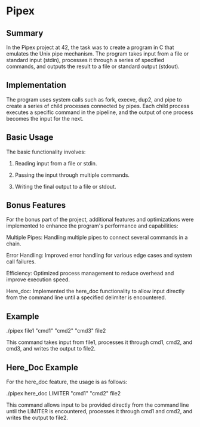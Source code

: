 # Pipex

## Summary
In the Pipex project at 42, the task was to create a program in C that emulates the Unix pipe mechanism. The program takes input from a file or standard input (stdin), processes it through a series of specified commands, and outputs the result to a file or standard output (stdout).

## Implementation
The program uses system calls such as fork, execve, dup2, and pipe to create a series of child processes connected by pipes. Each child process executes a specific command in the pipeline, and the output of one process becomes the input for the next.

## Basic Usage
The basic functionality involves:

1. Reading input from a file or stdin.

2. Passing the input through multiple commands.

3. Writing the final output to a file or stdout.
## Bonus Features
For the bonus part of the project, additional features and optimizations were implemented to enhance the program's performance and capabilities:

Multiple Pipes: Handling multiple pipes to connect several commands in a chain.

Error Handling: Improved error handling for various edge cases and system call failures.

Efficiency: Optimized process management to reduce overhead and improve execution speed.

Here_doc: Implemented the here_doc functionality to allow input directly from the command line until a specified delimiter is encountered.

## Example

./pipex file1 "cmd1" "cmd2" "cmd3" file2

This command takes input from file1, processes it through cmd1, cmd2, and cmd3, and writes the output to file2.

## Here_Doc Example
For the here_doc feature, the usage is as follows:

./pipex here_doc LIMITER "cmd1" "cmd2" file2

This command allows input to be provided directly from the command line until the LIMITER is encountered, processes it through cmd1 and cmd2, and writes the output to file2.
